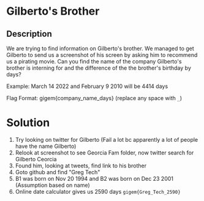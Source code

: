 # Gilberto's Brother

## Description
We are trying to find information on Gilberto's brother. We managed to get Gilberto to send us a screenshot of his screen by asking him to recommend us a pirating movie. Can you find the name of the company Gilberto's brother is interning for and the difference of the the brother's birthday by days?

Example: March 14 2022 and February 9 2010 will be 4414 days

Flag Format: gigem{company_name_days} (replace any space with `_`)

# Solution
1. Try looking on twitter for Gilberto (Fail a lot bc apparently a lot of people have the name Gilberto)
2. Relook at screenshot to see Georcia Fam folder, now twitter search for Gilberto Ceorcia
3. Found him, looking at tweets, find link to his brother
4. Goto github and find "Greg Tech"
5. B1 was born on Nov 20 1994 and B2 was born on Dec 23 2001 (Assumption based on name)
6. Online date calculator gives us 2590 days
`gigem{Greg_Tech_2590}`
